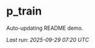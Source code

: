# p_train

Auto-updating README demo.

<!--START_SECTION:status-->
_Last run: 2025-09-29 07:20 UTC_
<!--END_SECTION:status-->












































































































































































































































































































































































































































































































































































































































































































































































































































































































































